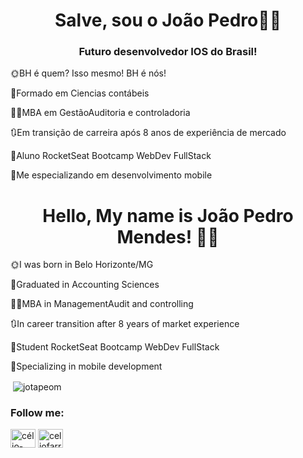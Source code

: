 <h1 align="center">Salve, sou o João Pedro✌🏿</h1>
<h3 align="center">Futuro desenvolvedor IOS do Brasil! </h3>

🌞BH é quem? Isso mesmo! BH é nós!

🔌Formado em Ciencias contábeis

👩‍🎓MBA em GestãoAuditoria e controladoria

🔃Em transição de carreira após 8 anos de experiência de mercado

🚀Aluno RocketSeat Bootcamp WebDev FullStack

💖Me especializando em desenvolvimento mobile

<h1 align="center">Hello, My name is João Pedro Mendes! ✌🏿</h1>

🌞I was born in Belo Horizonte/MG 

🔌Graduated in Accounting Sciences

👩‍🎓MBA in ManagementAudit and controlling

🔃In career transition after 8 years of market experience

🚀Student RocketSeat Bootcamp WebDev FullStack

💖Specializing in mobile development



<p>&nbsp;<img align="center" src="https://github-readme-stats.vercel.app/api?username=jotapeom&show_icons=true&locale=en" alt="jotapeom" /></p>



<h3 align="left">Follow me:</h3>
<p align="left">
<a href="https://www.linkedin.com/in/joao-pedro-mendes-05b60b15a" target="blank"><img align="center" src="https://raw.githubusercontent.com/rahuldkjain/github-profile-readme-generator/master/src/images/icons/Social/linked-in-alt.svg" alt="célio-da-paz-farroco-64aa241b6" height="30" width="40" /></a>
<a href="https://www.instagram.com/joaopmendes77" target="blank"><img align="center" src="https://raw.githubusercontent.com/rahuldkjain/github-profile-readme-generator/master/src/images/icons/Social/instagram.svg" alt="celiofarroco" height="30" width="40" /></a>
</p>

